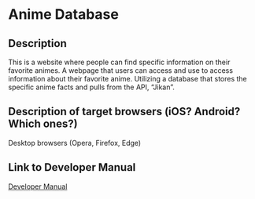 # Anime Database
## Description
This is a website where people can find specific information on their favorite animes. 
A webpage that users can access and use to access information about their favorite anime. 
Utilizing a database that stores the specific anime facts and pulls from the API, “Jikan”.
## Description of target browsers (iOS? Android? Which ones?)
Desktop browsers (Opera, Firefox, Edge)
## Link to Developer Manual
[Developer Manual](https://github.com/Slydawgz/INST377-Group-Project_Final/blob/e1a1da5df8d873ab3c47a27e41047c0e6a0aaac0/docs/dev_manual.md)
